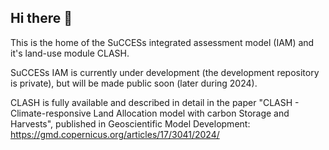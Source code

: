 ## Hi there 👋

<!--

**Here are some ideas to get you started:**

🙋‍♀️ A short introduction - what is your organization all about?
🌈 Contribution guidelines - how can the community get involved?
👩‍💻 Useful resources - where can the community find your docs? Is there anything else the community should know?
🍿 Fun facts - what does your team eat for breakfast?
🧙 Remember, you can do mighty things with the power of [Markdown](https://docs.github.com/github/writing-on-github/getting-started-with-writing-and-formatting-on-github/basic-writing-and-formatting-syntax)
-->

This is the home of the SuCCESs integrated assessment model (IAM) and it's land-use module CLASH.

SuCCESs IAM is currently under development (the development repository is private), but will be made public soon (later during 2024).

CLASH is fully available and described in detail in the paper "CLASH - Climate-responsive Land Allocation model with carbon Storage and Harvests", published in Geoscientific Model Development: https://gmd.copernicus.org/articles/17/3041/2024/
